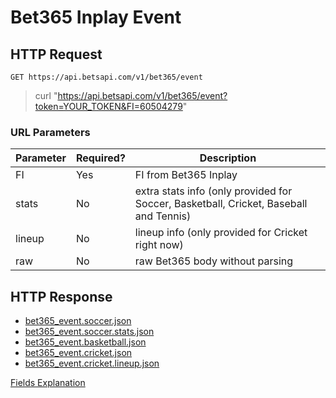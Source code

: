 # Bet365 Inplay Event

## HTTP Request

`GET https://api.betsapi.com/v1/bet365/event`

> curl "https://api.betsapi.com/v1/bet365/event?token=YOUR_TOKEN&FI=60504279"

### URL Parameters

Parameter | Required? | Description
--------- | ------- | -----------
FI | Yes | FI from Bet365 Inplay
stats | No | extra stats info (only provided for Soccer, Basketball, Cricket, Baseball and Tennis)
lineup | No | lineup info (only provided for Cricket right now)
raw | No | raw Bet365 body without parsing

## HTTP Response

 * <a href="../samples/bet365_event.soccer.json" target="_blank">bet365_event.soccer.json</a>
 * <a href="../samples/bet365_event.soccer.stats.json" target="_blank">bet365_event.soccer.stats.json</a>
 * <a href="../samples/bet365_event.basketball.json" target="_blank">bet365_event.basketball.json</a>
 * <a href="../samples/bet365_event.cricket.json" target="_blank">bet365_event.cricket.json</a>
 * <a href="../samples/bet365_event.cricket.lineup.json" target="_blank">bet365_event.cricket.lineup.json</a>

[Fields Explanation](fields.md)